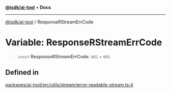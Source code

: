 [**@isdk/ai-tool**](../README.md) • **Docs**

***

[@isdk/ai-tool](../globals.md) / ResponseRStreamErrCode

# Variable: ResponseRStreamErrCode

> `const` **ResponseRStreamErrCode**: `601` = `601`

## Defined in

[packages/ai-tool/src/utils/stream/error-readable-stream.ts:4](https://github.com/isdk/ai-tool.js/blob/b0813174e9b350ae47231f8e5f885150313123b0/src/utils/stream/error-readable-stream.ts#L4)
